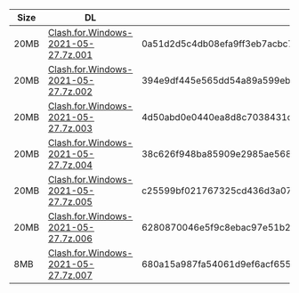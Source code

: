 |    Size   |     DL  | sha512sum |
|  ---  |  ---  |  ---  |
| 20MB | [Clash.for.Windows-2021-05-27.7z.001](https://cdn.jsdelivr.net/gh/appleians/cfw_intel@main/Clash.for.Windows-2021-05-27.7z.001) | 0a51d2d5c4db08efa9ff3eb7acbc77e59626e064bbc9e3cce554060f9e36597aecd07b47dfca5b5a7e634ead48e07e98104d326befc04f348219704758da391d |
| 20MB | [Clash.for.Windows-2021-05-27.7z.002](https://cdn.jsdelivr.net/gh/appleians/cfw_intel@main/Clash.for.Windows-2021-05-27.7z.002) | 394e9df445e565dd54a89a599eb7332cbeee7f495961fbc28edd343e072efc1edf0d98730d6ed93734b2d2566adf64fc8a2e54b7234cb333959184e566c4eb3f |
| 20MB | [Clash.for.Windows-2021-05-27.7z.003](https://cdn.jsdelivr.net/gh/appleians/cfw_intel@main/Clash.for.Windows-2021-05-27.7z.003) | 4d50abd0e0440ea8d8c7038431cee73fc8db2f0d45d9d872cb1392e97f850bcc628d04ee261fd967d448cecd957476110edb09e85676ad6c1b8197252722a39c |
| 20MB | [Clash.for.Windows-2021-05-27.7z.004](https://cdn.jsdelivr.net/gh/appleians/cfw_intel@main/Clash.for.Windows-2021-05-27.7z.004) | 38c626f948ba85909e2985ae568ceb95f07900aebec33d29c5c37d40810e7471def1fe0a58d4586c95d3a3fe546784b92e0a72aadb86fdcca3ca0e76a3531e60 |
| 20MB | [Clash.for.Windows-2021-05-27.7z.005](https://cdn.jsdelivr.net/gh/appleians/cfw_intel@main/Clash.for.Windows-2021-05-27.7z.005) | c25599bf021767325cd436d3a078ef77153ebbe87ada9cc11fbf42cf8e2c113bdd51cdc23fa7e00ef39bf6e074daaf1730cb5fac6be3056e7e6630bc44f41170 |
| 20MB | [Clash.for.Windows-2021-05-27.7z.006](https://cdn.jsdelivr.net/gh/appleians/cfw_intel@main/Clash.for.Windows-2021-05-27.7z.006) | 6280870046e5f9c8ebac97e51b2eea60c1e7d6086fbfe6466373081e90e55f0fac6fba0c696d6d84f7a5529fa3be196ba6cfdca2ca7cab50ab6dbc1d8c9fbc34 |
| 8MB | [Clash.for.Windows-2021-05-27.7z.007](https://cdn.jsdelivr.net/gh/appleians/cfw_intel@main/Clash.for.Windows-2021-05-27.7z.007) | 680a15a987fa54061d9ef6acf655a1d216f807035a9b510d06001cd165cd39c4b74a61aedeec07e1e9f255a380923436f238c5329c6d0f118dd86a5897e270d8 |
